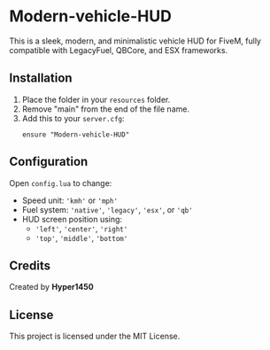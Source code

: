 # Modern-vehicle-HUD
This is a sleek, modern, and minimalistic vehicle HUD for FiveM, fully compatible with LegacyFuel, QBCore, and ESX frameworks.

## Installation

1. Place the folder in your `resources` folder.
2. Remove "main" from the end of the file name.
3. Add this to your `server.cfg`:
   ```
   ensure "Modern-vehicle-HUD"
   ```

## Configuration

Open `config.lua` to change:
- Speed unit: `'kmh'` or `'mph'`
- Fuel system: `'native'`, `'legacy'`, `'esx'`, or `'qb'`
- HUD screen position using:
  - `'left'`, `'center'`, `'right'`
  - `'top'`, `'middle'`, `'bottom'`

## Credits

Created by **Hyper1450**

## License

This project is licensed under the MIT License.
